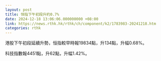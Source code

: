 ```yaml
---
layout: post
title: 恒指下午初段升約0.7%
date: 2024-12-18 13:06:06.000000000 +08:00
link: https://news.rthk.hk/rthk/ch/component/k2/1783983-20241218.htm
categories: rthk
---
```


港股下午初段延續升勢，恒指較早時報19834點，升134點，升幅0.68%。

科技指數報4451點，升62點，升幅1.42%。
